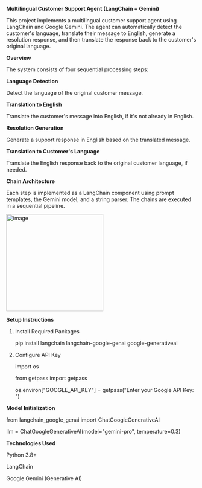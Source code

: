 **Multilingual Customer Support Agent (LangChain + Gemini)**

This project implements a multilingual customer support agent using LangChain and Google Gemini. The agent can automatically detect the customer's language, translate their message to English, generate a resolution response, and then translate the response back to the customer's original language.

**Overview**

The system consists of four sequential processing steps:

**Language Detection**

Detect the language of the original customer message.

**Translation to English**

Translate the customer's message into English, if it's not already in English.

**Resolution Generation**

Generate a support response in English based on the translated message.

**Translation to Customer's Language**

Translate the English response back to the original customer language, if needed.

**Chain Architecture**

Each step is implemented as a LangChain component using prompt templates, the Gemini model, and a string parser. The chains are executed in a sequential pipeline.


<img width="257" alt="image" src="https://github.com/user-attachments/assets/202fc154-97aa-4d8f-a099-f2f3340300b2" />


**Setup Instructions**

1. Install Required Packages

   pip install langchain langchain-google-genai google-generativeai
   
3. Configure API Key

   import os
   
   from getpass import getpass

   os.environ["GOOGLE_API_KEY"] = getpass("Enter your Google API Key: ")

**Model Initialization**

from langchain_google_genai import ChatGoogleGenerativeAI

llm = ChatGoogleGenerativeAI(model="gemini-pro", temperature=0.3)

**Technologies Used**

Python 3.8+

LangChain

Google Gemini (Generative AI)
